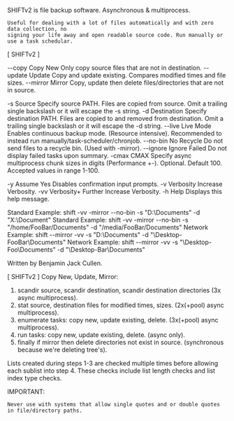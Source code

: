SHIFTv2 is file backup software. Asynchronous & multiprocess.

    Useful for dealing with a lot of files automatically and with zero data collection, no
    signing your life away and open readable source code. Run manually or use a task schedular.


[ SHIFTv2 ]


   --copy      Copy New         Only copy source files that are not in destination.
   --update    Update           Copy and update existing. Compares modified times and file sizes.
   --mirror    Mirror           Copy, update then delete files/directories that are not in source.

   -s          Source           Specify source PATH. Files are copied from source.
                                 Omit a trailing single backslash or it will escape the -s string.
   -d          Destination      Specify destination PATH. Files are copied to and removed from destination.
                                 Omit a trailing single backslash or it will escape the -d string.
   --live      Live Mode        Enables continuous backup mode. (Resource intensive).
                                 Recommended to instead run manually/task-scheduler/chronjob.
   --no-bin    No Recycle       Do not send files to a recycle bin. (Used with -mirror).
   --ignore    Ignore Failed    Do not display failed tasks upon summary.
   -cmax       CMAX             Specify async multiprocess chunk sizes in digits (Performance +-).
                                 Optional. Default 100. Accepted values in range 1-100.

   -y          Assume Yes       Disables confirmation input prompts.
   -v          Verbosity        Increase Verbosity.
   -vv         Verbosity+       Further Increase Verbosity.
   -h          Help             Displays this help message.

   Standard Example:    shift -vv -mirror --no-bin -s "D:\Documents" -d "X:\Document"
   Standard Example:    shift -vv -mirror --no-bin -s "/home/FooBar/Documents" -d "/media/FooBar/Documents"
   Network Example:     shift --mirror -vv -s "D:\Documents" -d "\\Desktop-FooBar\Documents"
   Network Example:     shift --mirror -vv -s "\\Desktop-Foo\Documents" -d "\\Desktop-Bar\Documents"

   Written by Benjamin Jack Cullen.


[ SHIFTv2 ] Copy New, Update, Mirror:

   1. scandir source, scandir destination, scandir destination directories (3x async multiprocess).
   2. stat source, destination files for modified times, sizes. (2x(+pool) async multiprocess).
   3. enumerate tasks: copy new, update existing, delete. (3x(+pool) async multiprocess).
   4. run tasks: copy new, update existing, delete. (async only).
   5. finally if mirror then delete directories not exist in source. (synchronous because we're deleting tree's).

   Lists created during steps 1-3 are checked multiple times before allowing each sublist into step 4. These
   checks include list length checks and list index type checks.


IMPORTANT:

    Never use with systems that allow single quotes and or double quotes in file/directory paths.
